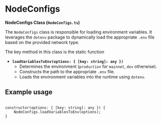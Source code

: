 # NodeConfigs

**NodeConfigs Class (`NodeConfigs.ts`)**

The `NodeConfigs` class is responsible for loading environment variables. It leverages the `dotenv` package to dynamically load the appropriate `.env` file based on the provided network type.

The key method in this class is the static function

- **`loadVariablesToEnv(options: { [key: string]: any })`**
    - Determines the environment (`production` for `mainnet`, `dev` otherwise).
    - Constructs the path to the appropriate `.env` file.
    - Loads the environment variables into the runtime using `dotenv`.

## Example usage

```tsx

constructor(options: { [key: string]: any }) {
	NodeConfigs.loadVariablesToEnv(options);
}

```